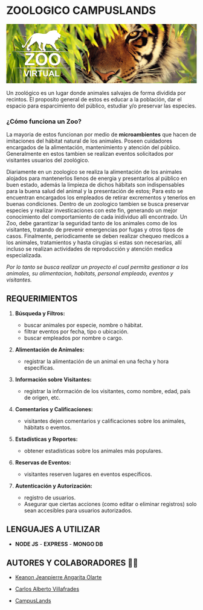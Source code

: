 # ZOOLOGICO CAMPUSLANDS

![zoo](./Backend/src/assets/banner.png)

Un zoológico es un lugar donde animales salvajes de forma dividida por recintos. El proposito general de estos es educar a la población, dar el espacio para esparcimiento del público, estudiar y/o preservar las especies.

### ¿Cómo funciona un Zoo?

La mayoria de estos funcionan por medio de **microambientes** que hacen de imitaciones del hábitat natural de los animales.
Poseen cuidadores encargados de la alimentación, mantenimiento y atención del público. Generalmente en estos tambien se realizan eventos solicitados por visitantes usuarios del zoológico.

Diariamente en un zoologico se realiza la alimentación de los animales alojados para mantenerlos llenos de energia y presentarlos al público en buen estado, además la limpieza de dichos hábitats son indispensables para la buena salud del animal y la presentación de estos; Para esto se encuentran encargados los empleados de retirar excrementos y tenerlos en buenas condiciones.
Dentro de un zoologico tambien se busca preservar especies y realizar investicaciones con este fin, generando un mejor conocimiento del comportamiento de cada inidividuo alli encontrado. Un Zoo, debe garantizar la seguridad tanto de los animales como de los visitantes, tratando de prevenir emergencias por fugas y otros tipos de casos.
Finalmente, periodicamente se deben realizar chequeo medicos a los animales, tratamientos y hasta cirugias si estas son necesarias, allí incluso se realizan actividades de reproducción y atención medica especializada.

_Por lo tanto se busca realizar un proyecto el cual permita gestionar a los animales, su alimentacion, habitats, personal empleado, eventos y visitantes._

## REQUERIMIENTOS

1. **Búsqueda y Filtros:**
   - buscar animales por especie, nombre o hábitat.
   - filtrar eventos por fecha, tipo o ubicación.
   - buscar empleados por nombre o cargo.

2. **Alimentación de Animales:**
   - registrar la alimentación de un animal en una fecha y hora específicas.

3. **Información sobre Visitantes:**
   - registrar la información de los visitantes, como nombre, edad, país de origen, etc.

4. **Comentarios y Calificaciones:**
   - visitantes dejen comentarios y calificaciones sobre los animales, hábitats o eventos.

5. **Estadísticas y Reportes:**
   - obtener estadísticas sobre los animales más populares.

6. **Reservas de Eventos:**
   - visitantes reserven lugares en eventos específicos.

7. **Autenticación y Autorización:**
   - registro de usuarios.
   - Asegurar que ciertas acciones (como editar o eliminar registros) solo sean accesibles para usuarios autorizados.

## LENGUAJES A UTILIZAR

- **NODE JS** - **EXPRESS** - **MONGO DB**

## AUTORES Y COLABORADORES 🧑‍🚀

- [Keanon Jeanpierre Angarita Olarte](https://github.com/Jean0405)
- [Carlos Alberto Villafrades](https://github.com/CarlosAlbertoVillafradesCAMPUS)

- [CampusLands](https://github.com/CampusLands)
